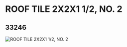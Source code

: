 # ROOF TILE 2X2X1 1/2, NO. 2
## 33246
![ROOF TILE 2X2X1 1/2, NO. 2](https://lc-www-live-s.legocdn.com/media/bricks/5/2/6186525.jpg)